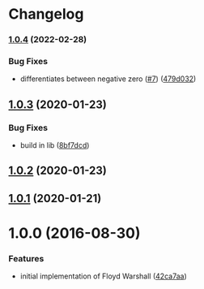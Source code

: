 # Changelog

### [1.0.4](https://github.com/mljs/floyd-warshall/compare/v1.0.3...v1.0.4) (2022-02-28)


### Bug Fixes

* differentiates between negative zero ([#7](https://github.com/mljs/floyd-warshall/issues/7)) ([479d032](https://github.com/mljs/floyd-warshall/commit/479d032574b297807015ed0d44efeb41b7d663ee))

## [1.0.3](https://github.com/mljs/floyd-warshall/compare/v1.0.2...v1.0.3) (2020-01-23)


### Bug Fixes

* build in lib ([8bf7dcd](https://github.com/mljs/floyd-warshall/commit/8bf7dcdb372f8b47d82700549b9ab588e47b2e9d))



## [1.0.2](https://github.com/mljs/floyd-warshall/compare/v1.0.1...v1.0.2) (2020-01-23)



## [1.0.1](https://github.com/mljs/floyd-warshall/compare/v1.0.0...v1.0.1) (2020-01-21)



<a name="1.0.0"></a>
# 1.0.0 (2016-08-30)


### Features

* initial implementation of Floyd Warshall ([42ca7aa](https://github.com/mljs/floyd-warshall/commit/42ca7aa))
